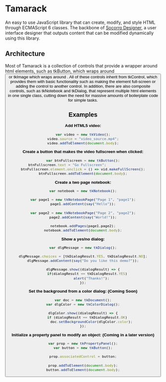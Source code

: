 # Tamarack
An easy to use JavaScript library that can create, modify, and style HTML through ECMAScript 6 classes. The backbone of [Socorro Designer](https://github.com/ianmartinez/Socorro-Designer), a user interface designer that outputs content that can be modified dynamically using this library.

Architecture 
-------
Most of Tamarack is a collection of controls that provide a wrapper around html elements, such as tkButton, which wraps around <button> or tkImage which wraps around <img>. All of these controls inherit from tkControl, which provides them with basic functionality such as making the element full-screen or adding the control to another control. In addition, there are also composite controls, such as tkNotebook and tkDialog, that represent multiple html elements in one single class, cutting down the need for massive amounts of boilerplate code for simple tasks.

Examples
-------
**Add HTML5 video:**
```javascript
var video = new tkVideo();
video.source = "video_source.mp4";
video.addToElement(document.body);
```

**Create a button that makes the video fullscreen when clicked:**
```javascript
var btnFullscreen = new tkButton();
btnFullscreen.text = "Go Fullscreen";				
btnFullscreen.element.onclick = () => vid.makeFullScreen();
btnFullscreen.addToElement(document.body);
```


**Create a two page notebook:**
```javascript
var notebook = new tkNotebook();

var page1 = new tkNotebookPage("Page 1", "page1");
page1.addContent(say("Hello"));

var page2 = new tkNotebookPage("Page 2", "page2");
page2.addContent(say("World!"));

notebook.addPages(page1,page2);
notebook.addToElement(document.body);
```

**Show a yes/no dialog:**
```javascript
var dlgMessage = new tkDialog();

dlgMessage.choices = [tkDialogResult.YES, tkDialogResult.NO];
dlgMessage.addContent(say("Do you like this demo?"));

dlgMessage.show((dialogResult) => {
    if(dialogResult == tkDialogResult.YES)
        alert("Thanks!");
});
```

**Set the background from a color dialog: (Coming Soon)**
```javascript
var doc = new tkDocument();
var dlgColor = new tkColorDialog();

dlgColor.show((dialogResult) => {
    if (dialogResult == tkDialogResult.OK)
        doc.setBackgroundColor(dlgColor.color);
});
```

**Initialize a property panel to modify an object: (Coming in a later version)**
```javascript
var prop = new tkPropertyPanel();
var button = new tkButton();

prop.associatedControl = button;

prop.addToElement(document.body);
button.addToElement(document.body);
```
